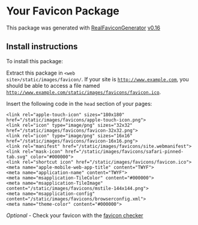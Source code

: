 # Your Favicon Package

This package was generated with [RealFaviconGenerator](https://realfavicongenerator.net/) [v0.16](https://realfavicongenerator.net/change_log#v0.16)

## Install instructions

To install this package:

Extract this package in <code>&lt;web site&gt;/static/images/favicon/</code>. If your site is <code>http://www.example.com</code>, you should be able to access a file named <code>http://www.example.com/static/images/favicons/favicon.ico</code>.

Insert the following code in the `head` section of your pages:

    <link rel="apple-touch-icon" sizes="180x180" href="/static/images/favicons/apple-touch-icon.png">
    <link rel="icon" type="image/png" sizes="32x32" href="/static/images/favicons/favicon-32x32.png">
    <link rel="icon" type="image/png" sizes="16x16" href="/static/images/favicons/favicon-16x16.png">
    <link rel="manifest" href="/static/images/favicons/site.webmanifest">
    <link rel="mask-icon" href="/static/images/favicons/safari-pinned-tab.svg" color="#000000">
    <link rel="shortcut icon" href="/static/images/favicons/favicon.ico">
    <meta name="apple-mobile-web-app-title" content="TWYF">
    <meta name="application-name" content="TWYF">
    <meta name="msapplication-TileColor" content="#000000">
    <meta name="msapplication-TileImage" content="/static/images/favicons/mstile-144x144.png">
    <meta name="msapplication-config" content="/static/images/favicons/browserconfig.xml">
    <meta name="theme-color" content="#000000">

*Optional* - Check your favicon with the [favicon checker](https://realfavicongenerator.net/favicon_checker)
